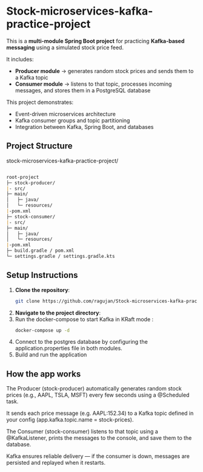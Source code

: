 # Stock-microservices-kafka-practice-project
This is a **multi-module Spring Boot project** for practicing **Kafka-based messaging** using a simulated stock price feed.

It includes:

- **Producer module** → generates random stock prices and sends them to a Kafka topic
- **Consumer module** → listens to that topic, processes incoming messages, and stores them in a PostgreSQL database  

This project demonstrates:
- Event-driven microservices architecture
- Kafka consumer groups and topic partitioning
- Integration between Kafka, Spring Boot, and databases 


## Project Structure

stock-microservices-kafka-practice-project/
```markdown

root-project
├─ stock-producer/
|- src/
├─ main/
│   ├─ java/
│   └─ resources/
|-pom.xml
├─ stock-consumer/
|- src/
├─ main/
│   ├─ java/
│   └─ resources/
|-pom.xml
├─ build.gradle / pom.xml
└─ settings.gradle / settings.gradle.kts


```

## Setup Instructions
1. **Clone the repository**:
   ```bash
   git clone https://github.com/ragujan/Stock-microservices-kafka-practice-project.git
   ```
2. **Navigate to the project directory**:
3. Run the docker-compose to start Kafka in KRaft mode  :
   ```bash
   docker-compose up -d
   ```
4. Connect to the postgres database by configuring the application.properties file in both modules.
5. Build and run the application


## How the app works
The Producer (stock-producer) automatically generates random stock prices (e.g., AAPL, TSLA, MSFT) every few seconds using a @Scheduled task.

It sends each price message (e.g. AAPL:152.34) to a Kafka topic defined in your config (app.kafka.topic.name = stock-prices).

The Consumer (stock-consumer) listens to that topic using a @KafkaListener, prints the messages to the console, and save them to the database.

Kafka ensures reliable delivery — if the consumer is down, messages are persisted and replayed when it restarts.

   
